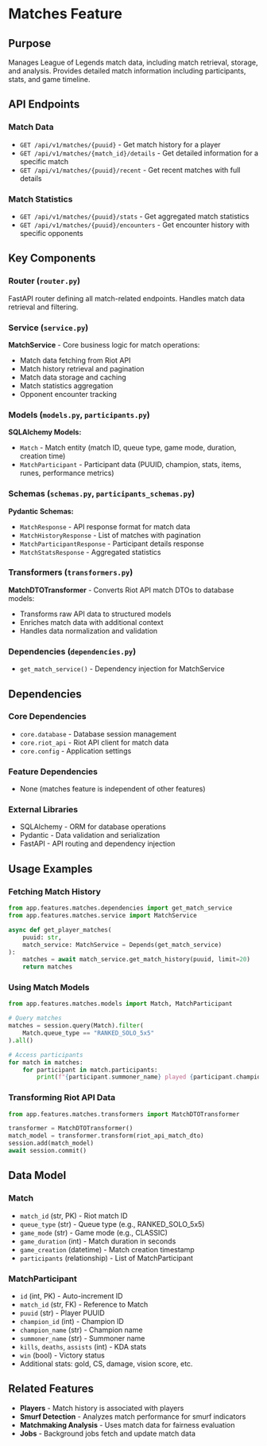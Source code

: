 # Matches Feature

## Purpose

Manages League of Legends match data, including match retrieval, storage, and analysis. Provides detailed match information including participants, stats, and game timeline.

## API Endpoints

### Match Data

- `GET /api/v1/matches/{puuid}` - Get match history for a player
- `GET /api/v1/matches/{match_id}/details` - Get detailed information for a specific match
- `GET /api/v1/matches/{puuid}/recent` - Get recent matches with full details

### Match Statistics

- `GET /api/v1/matches/{puuid}/stats` - Get aggregated match statistics
- `GET /api/v1/matches/{puuid}/encounters` - Get encounter history with specific opponents

## Key Components

### Router (`router.py`)

FastAPI router defining all match-related endpoints. Handles match data retrieval and filtering.

### Service (`service.py`)

**MatchService** - Core business logic for match operations:

- Match data fetching from Riot API
- Match history retrieval and pagination
- Match data storage and caching
- Match statistics aggregation
- Opponent encounter tracking

### Models (`models.py`, `participants.py`)

**SQLAlchemy Models:**

- `Match` - Match entity (match ID, queue type, game mode, duration, creation time)
- `MatchParticipant` - Participant data (PUUID, champion, stats, items, runes, performance metrics)

### Schemas (`schemas.py`, `participants_schemas.py`)

**Pydantic Schemas:**

- `MatchResponse` - API response format for match data
- `MatchHistoryResponse` - List of matches with pagination
- `MatchParticipantResponse` - Participant details response
- `MatchStatsResponse` - Aggregated statistics

### Transformers (`transformers.py`)

**MatchDTOTransformer** - Converts Riot API match DTOs to database models:

- Transforms raw API data to structured models
- Enriches match data with additional context
- Handles data normalization and validation

### Dependencies (`dependencies.py`)

- `get_match_service()` - Dependency injection for MatchService

## Dependencies

### Core Dependencies

- `core.database` - Database session management
- `core.riot_api` - Riot API client for match data
- `core.config` - Application settings

### Feature Dependencies

- None (matches feature is independent of other features)

### External Libraries

- SQLAlchemy - ORM for database operations
- Pydantic - Data validation and serialization
- FastAPI - API routing and dependency injection

## Usage Examples

### Fetching Match History

```python
from app.features.matches.dependencies import get_match_service
from app.features.matches.service import MatchService

async def get_player_matches(
    puuid: str,
    match_service: MatchService = Depends(get_match_service)
):
    matches = await match_service.get_match_history(puuid, limit=20)
    return matches
```

### Using Match Models

```python
from app.features.matches.models import Match, MatchParticipant

# Query matches
matches = session.query(Match).filter(
    Match.queue_type == "RANKED_SOLO_5x5"
).all()

# Access participants
for match in matches:
    for participant in match.participants:
        print(f"{participant.summoner_name} played {participant.champion_name}")
```

### Transforming Riot API Data

```python
from app.features.matches.transformers import MatchDTOTransformer

transformer = MatchDTOTransformer()
match_model = transformer.transform(riot_api_match_dto)
session.add(match_model)
await session.commit()
```

## Data Model

### Match

- `match_id` (str, PK) - Riot match ID
- `queue_type` (str) - Queue type (e.g., RANKED_SOLO_5x5)
- `game_mode` (str) - Game mode (e.g., CLASSIC)
- `game_duration` (int) - Match duration in seconds
- `game_creation` (datetime) - Match creation timestamp
- `participants` (relationship) - List of MatchParticipant

### MatchParticipant

- `id` (int, PK) - Auto-increment ID
- `match_id` (str, FK) - Reference to Match
- `puuid` (str) - Player PUUID
- `champion_id` (int) - Champion ID
- `champion_name` (str) - Champion name
- `summoner_name` (str) - Summoner name
- `kills`, `deaths`, `assists` (int) - KDA stats
- `win` (bool) - Victory status
- Additional stats: gold, CS, damage, vision score, etc.

## Related Features

- **Players** - Match history is associated with players
- **Smurf Detection** - Analyzes match performance for smurf indicators
- **Matchmaking Analysis** - Uses match data for fairness evaluation
- **Jobs** - Background jobs fetch and update match data
